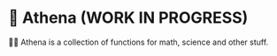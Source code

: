 # 🚧 Athena (WORK IN PROGRESS)

👩‍🔬 Athena is a collection of functions for math, science and other stuff.
